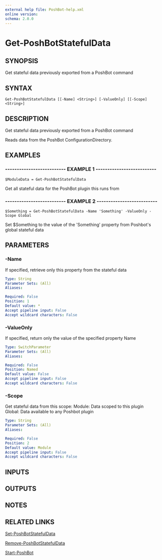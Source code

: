 ```yaml
---
external help file: PoshBot-help.xml
online version: 
schema: 2.0.0
---
```


# Get-PoshBotStatefulData

## SYNOPSIS
Get stateful data previously exported from a PoshBot command

## SYNTAX

```
Get-PoshBotStatefulData [[-Name] <String>] [-ValueOnly] [[-Scope] <String>]
```

## DESCRIPTION
Get stateful data previously exported from a PoshBot command

Reads data from the PoshBot ConfigurationDirectory.

## EXAMPLES

### -------------------------- EXAMPLE 1 --------------------------
```
$ModuleData = Get-PoshBotStatefulData
```

Get all stateful data for the PoshBot plugin this runs from

### -------------------------- EXAMPLE 2 --------------------------
```
$Something = Get-PoshBotStatefulData -Name 'Something' -ValueOnly -Scope Global
```

Set $Something to the value of the 'Something' property from Poshbot's global stateful data

## PARAMETERS

### -Name
If specified, retrieve only this property from the stateful data

```yaml
Type: String
Parameter Sets: (All)
Aliases: 

Required: False
Position: 1
Default value: *
Accept pipeline input: False
Accept wildcard characters: False
```

### -ValueOnly
If specified, return only the value of the specified property Name

```yaml
Type: SwitchParameter
Parameter Sets: (All)
Aliases: 

Required: False
Position: Named
Default value: False
Accept pipeline input: False
Accept wildcard characters: False
```

### -Scope
Get stateful data from this scope:
    Module: Data scoped to this plugin 
    Global: Data available to any Poshbot plugin

```yaml
Type: String
Parameter Sets: (All)
Aliases: 

Required: False
Position: 2
Default value: Module
Accept pipeline input: False
Accept wildcard characters: False
```

## INPUTS

## OUTPUTS

## NOTES

## RELATED LINKS

[Set-PoshBotStatefulData]()

[Remove-PoshBotStatefulData]()

[Start-PoshBot]()

